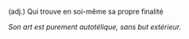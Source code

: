 (adj.) Qui trouve en soi-même sa propre finalité

*Son art est purement autotélique, sans but extérieur.*